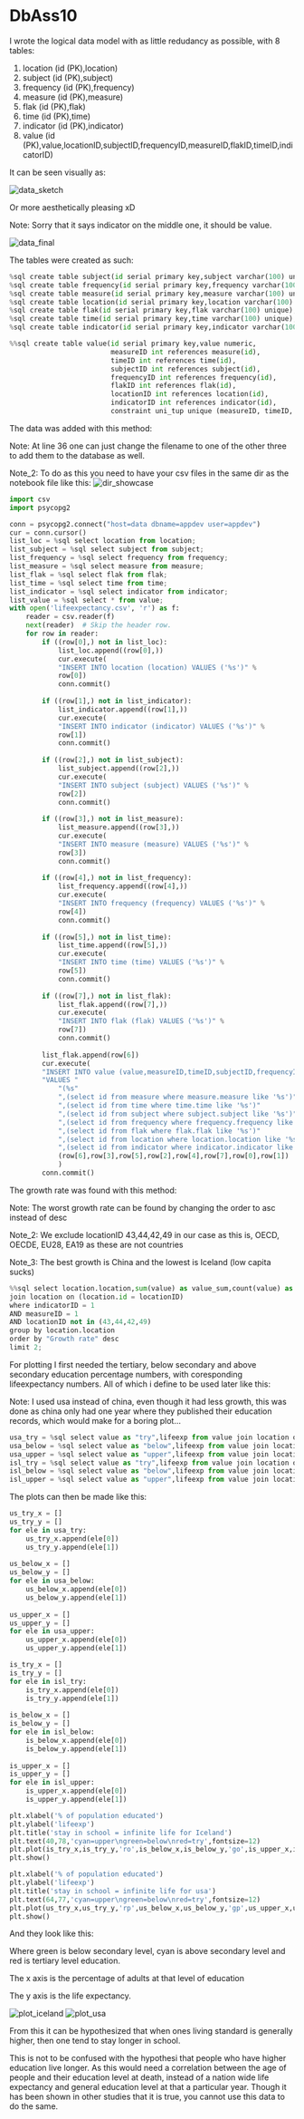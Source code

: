 # DbAss10

I wrote the logical data model with as little redudancy as possible, with 8 tables:
1. location (id (PK),location)
2. subject (id (PK),subject)
3. frequency (id (PK),frequency)
4. measure (id (PK),measure)
5. flak (id (PK),flak)
6. time (id (PK),time)
7. indicator (id (PK),indicator)
8. value (id (PK),value,locationID,subjectID,frequencyID,measureID,flakID,timeID,indicatorID)

It can be seen visually as: 

![data_sketch](https://github.com/Thug-Lyfe/database_ass_10/blob/master/data2.jpg "logical data model sketch")

Or more aesthetically pleasing xD  

Note: Sorry that it says indicator on the middle one, it should be value.

![data_final](https://github.com/Thug-Lyfe/database_ass_10/blob/master/data1.jpg "logical data model")

The tables were created as such:

```python
%sql create table subject(id serial primary key,subject varchar(100) unique);
%sql create table frequency(id serial primary key,frequency varchar(100) unique);
%sql create table measure(id serial primary key,measure varchar(100) unique);
%sql create table location(id serial primary key,location varchar(100) unique);
%sql create table flak(id serial primary key,flak varchar(100) unique);
%sql create table time(id serial primary key,time varchar(100) unique);
%sql create table indicator(id serial primary key,indicator varchar(100) unique);
```
```python
%%sql create table value(id serial primary key,value numeric, 
                         measureID int references measure(id), 
                         timeID int references time(id), 
                         subjectID int references subject(id), 
                         frequencyID int references frequency(id), 
                         flakID int references flak(id), 
                         locationID int references location(id), 
                         indicatorID int references indicator(id),
                         constraint uni_tup unique (measureID, timeID, subjectID,flakID,locationID,indicatorID));
```

The data was added with this method:

Note: At line 36 one can just change the filename to one of the other three to add them to the database as well.

Note_2: To do as this you need to have your csv files in the same dir as the notebook file like this:
![dir_showcase](https://github.com/Thug-Lyfe/database_ass_10/blob/master/dir.png "dir")
```python
import csv
import psycopg2

conn = psycopg2.connect("host=data dbname=appdev user=appdev")
cur = conn.cursor()
list_loc = %sql select location from location;
list_subject = %sql select subject from subject;
list_frequency = %sql select frequency from frequency;
list_measure = %sql select measure from measure;
list_flak = %sql select flak from flak;
list_time = %sql select time from time;
list_indicator = %sql select indicator from indicator;
list_value = %sql select * from value;
with open('lifeexpectancy.csv', 'r') as f:
    reader = csv.reader(f)
    next(reader)  # Skip the header row.
    for row in reader:
        if ((row[0],) not in list_loc):
            list_loc.append((row[0],))
            cur.execute(
            "INSERT INTO location (location) VALUES ('%s')" %
            row[0])
            conn.commit()
            
        if ((row[1],) not in list_indicator):
            list_indicator.append((row[1],))
            cur.execute(
            "INSERT INTO indicator (indicator) VALUES ('%s')" %
            row[1])
            conn.commit()
            
        if ((row[2],) not in list_subject):
            list_subject.append((row[2],))
            cur.execute(
            "INSERT INTO subject (subject) VALUES ('%s')" %
            row[2])
            conn.commit()
            
        if ((row[3],) not in list_measure):
            list_measure.append((row[3],))
            cur.execute(
            "INSERT INTO measure (measure) VALUES ('%s')" %
            row[3])
            conn.commit()
            
        if ((row[4],) not in list_frequency):
            list_frequency.append((row[4],))
            cur.execute(
            "INSERT INTO frequency (frequency) VALUES ('%s')" %
            row[4])
            conn.commit()
            
        if ((row[5],) not in list_time):
            list_time.append((row[5],))
            cur.execute(
            "INSERT INTO time (time) VALUES ('%s')" %
            row[5])
            conn.commit()
            
        if ((row[7],) not in list_flak):
            list_flak.append((row[7],))
            cur.execute(
            "INSERT INTO flak (flak) VALUES ('%s')" %
            row[7])
            conn.commit()
        
        list_flak.append(row[6])
        cur.execute(
        "INSERT INTO value (value,measureID,timeID,subjectID,frequencyID,flakID,locationID,indicatorID) "
        "VALUES "
            "(%s"
            ",(select id from measure where measure.measure like '%s')"
            ",(select id from time where time.time like '%s')"
            ",(select id from subject where subject.subject like '%s')"
            ",(select id from frequency where frequency.frequency like '%s')"
            ",(select id from flak where flak.flak like '%s')"
            ",(select id from location where location.location like '%s')"
            ",(select id from indicator where indicator.indicator like '%s'))" % 
            (row[6],row[3],row[5],row[2],row[4],row[7],row[0],row[1])
            )
        conn.commit()
```

The growth rate was found with this method: 

Note: The worst growth rate can be found by changing the order to asc instead of desc

Note_2: We exclude locationID 43,44,42,49 in our case as this is, OECD, OECDE, EU28, EA19 as these are not countries

Note_3: The best growth is China and the lowest is Iceland (low capita sucks)
```python
%%sql select location.location,sum(value) as value_sum,count(value) as value_co, ((max(value) - min(value)) / count(value))  as "Growth rate" from value
join location on (location.id = locationID)
where indicatorID = 1
AND measureID = 1
AND locationID not in (43,44,42,49)
group by location.location
order by "Growth rate" desc
limit 2;
```

For plotting I first needed the tertiary, below secondary and above secondary education percentage numbers, with coresponding lifeexpectancy numbers. All of which i define to be used later like this:

Note: I used usa instead of china, even though it had less growth, this was done as china only had one year where they published their education records, which would make for a boring plot...
```python
usa_try = %sql select value as "try",lifeexp from value join location on (location.id = locationID) join subject on (subject.id = subjectID) join (select timeID,value as lifeexp from value where indicatorID = 3 AND subjectID = 1 AND locationID = 30) as lifeexp on (lifeexp.timeID = value.timeID) join time on (time.id = value.timeid) where location like 'USA' AND subject like 'TRY'
usa_below = %sql select value as "below",lifeexp from value join location on (location.id = locationID) join subject on (subject.id = subjectID) join (select timeID,value as lifeexp from value where indicatorID = 3 AND subjectID = 1 AND locationID = 30) as lifeexp on (lifeexp.timeID = value.timeID) join time on (time.id = value.timeid) where location like 'USA' AND subject like 'BUPPSRY'
usa_upper = %sql select value as "upper",lifeexp from value join location on (location.id = locationID) join subject on (subject.id = subjectID) join (select timeID,value as lifeexp from value where indicatorID = 3 AND subjectID = 1 AND locationID = 30) as lifeexp on (lifeexp.timeID = value.timeID) join time on (time.id = value.timeid) where location like 'USA' AND subject like 'UPPSRY'
isl_try = %sql select value as "try",lifeexp from value join location on (location.id = locationID) join subject on (subject.id = subjectID) join (select timeID,value as lifeexp from value where indicatorID = 3 AND subjectID = 1 AND locationID = 30) as lifeexp on (lifeexp.timeID = value.timeID) join time on (time.id = value.timeid) where location like 'ISL' AND subject like 'TRY'
isl_below = %sql select value as "below",lifeexp from value join location on (location.id = locationID) join subject on (subject.id = subjectID) join (select timeID,value as lifeexp from value where indicatorID = 3 AND subjectID = 1 AND locationID = 30) as lifeexp on (lifeexp.timeID = value.timeID) join time on (time.id = value.timeid) where location like 'ISL' AND subject like 'BUPPSRY'
isl_upper = %sql select value as "upper",lifeexp from value join location on (location.id = locationID) join subject on (subject.id = subjectID) join (select timeID,value as lifeexp from value where indicatorID = 3 AND subjectID = 1 AND locationID = 30) as lifeexp on (lifeexp.timeID = value.timeID) join time on (time.id = value.timeid) where location like 'ISL' AND subject like 'UPPSRY'
```

The plots can then be made like this:
```python
us_try_x = []
us_try_y = []
for ele in usa_try:
    us_try_x.append(ele[0])
    us_try_y.append(ele[1])
    
us_below_x = []
us_below_y = []
for ele in usa_below:
    us_below_x.append(ele[0])
    us_below_y.append(ele[1])
    
us_upper_x = []
us_upper_y = []
for ele in usa_upper:
    us_upper_x.append(ele[0])
    us_upper_y.append(ele[1])

is_try_x = []
is_try_y = []
for ele in isl_try:
    is_try_x.append(ele[0])
    is_try_y.append(ele[1])
    
is_below_x = []
is_below_y = []
for ele in isl_below:
    is_below_x.append(ele[0])
    is_below_y.append(ele[1])
    
is_upper_x = []
is_upper_y = []
for ele in isl_upper:
    is_upper_x.append(ele[0])
    is_upper_y.append(ele[1])

plt.xlabel('% of population educated')
plt.ylabel('lifeexp')
plt.title('stay in school = infinite life for Iceland')
plt.text(40,78,'cyan=upper\ngreen=below\nred=try',fontsize=12)
plt.plot(is_try_x,is_try_y,'ro',is_below_x,is_below_y,'go',is_upper_x,is_upper_y,'co')
plt.show()

plt.xlabel('% of population educated')
plt.ylabel('lifeexp')
plt.title('stay in school = infinite life for usa')
plt.text(64,77,'cyan=upper\ngreen=below\nred=try',fontsize=12)
plt.plot(us_try_x,us_try_y,'rp',us_below_x,us_below_y,'gp',us_upper_x,us_upper_y,'cp',)
plt.show()
```
And they look like this: 

Where green is below secondary level, cyan is above secondary level and red is tertiary level education.

The x axis is the percentage of adults at that level of education

The y axis is the life expectancy.

![plot_iceland](https://github.com/Thug-Lyfe/database_ass_10/blob/master/iceland.png "iceland plot")
![plot_usa](https://github.com/Thug-Lyfe/database_ass_10/blob/master/usa.png "usa plot")

From this it can be hypothesized that when ones living standard is generally higher, then one tend to stay longer in school.

This is not to be confused with the hypothesi that people who have higher education live longer. As this would need a correlation between the age of people and their education level at death, instead of a nation wide life expectancy and general education level at that a particular year. Though it has been shown in other studies that it is true, you cannot use this data to do the same.


